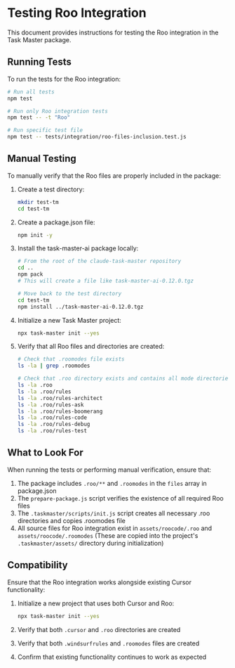 # Testing Roo Integration

This document provides instructions for testing the Roo integration in the Task Master package.

## Running Tests

To run the tests for the Roo integration:

```bash
# Run all tests
npm test

# Run only Roo integration tests
npm test -- -t "Roo"

# Run specific test file
npm test -- tests/integration/roo-files-inclusion.test.js
```

## Manual Testing

To manually verify that the Roo files are properly included in the package:

1. Create a test directory:

   ```bash
   mkdir test-tm
   cd test-tm
   ```

2. Create a package.json file:

   ```bash
   npm init -y
   ```

3. Install the task-master-ai package locally:

   ```bash
   # From the root of the claude-task-master repository
   cd ..
   npm pack
   # This will create a file like task-master-ai-0.12.0.tgz

   # Move back to the test directory
   cd test-tm
   npm install ../task-master-ai-0.12.0.tgz
   ```

4. Initialize a new Task Master project:

   ```bash
   npx task-master init --yes
   ```

5. Verify that all Roo files and directories are created:

   ```bash
   # Check that .roomodes file exists
   ls -la | grep .roomodes

   # Check that .roo directory exists and contains all mode directories
   ls -la .roo
   ls -la .roo/rules
   ls -la .roo/rules-architect
   ls -la .roo/rules-ask
   ls -la .roo/rules-boomerang
   ls -la .roo/rules-code
   ls -la .roo/rules-debug
   ls -la .roo/rules-test
   ```

## What to Look For

When running the tests or performing manual verification, ensure that:

1. The package includes `.roo/**` and `.roomodes` in the `files` array in package.json
2. The `prepare-package.js` script verifies the existence of all required Roo files
3. The `.taskmaster/scripts/init.js` script creates all necessary .roo directories and copies .roomodes file
4. All source files for Roo integration exist in `assets/roocode/.roo` and `assets/roocode/.roomodes` (These are copied into the project's `.taskmaster/assets/` directory during initialization)

## Compatibility

Ensure that the Roo integration works alongside existing Cursor functionality:

1. Initialize a new project that uses both Cursor and Roo:

   ```bash
   npx task-master init --yes
   ```

2. Verify that both `.cursor` and `.roo` directories are created
3. Verify that both `.windsurfrules` and `.roomodes` files are created
4. Confirm that existing functionality continues to work as expected

